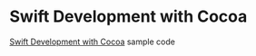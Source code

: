 # Swift Development with Cocoa

[Swift Development with Cocoa](http://shop.oreilly.com/product/0636920034285.do) sample code 